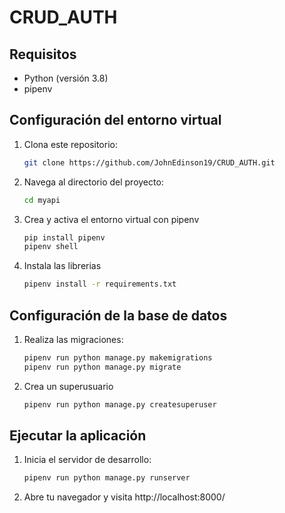 # CRUD_AUTH

## Requisitos

- Python (versión 3.8)
- pipenv

## Configuración del entorno virtual

1. Clona este repositorio:

   ```bash
   git clone https://github.com/JohnEdinson19/CRUD_AUTH.git

2. Navega al directorio del proyecto:
    ```bash
    cd myapi

3. Crea y activa el entorno virtual con pipenv
    ```bash
    pip install pipenv
    pipenv shell
    
3. Instala las librerias
    ```bash
    pipenv install -r requirements.txt

## Configuración de la base de datos
1. Realiza las migraciones:
    ```bash
    pipenv run python manage.py makemigrations
    pipenv run python manage.py migrate

2. Crea un superusuario
    ```bash
    pipenv run python manage.py createsuperuser

## Ejecutar la aplicación
1. Inicia el servidor de desarrollo:
    ```bash
    pipenv run python manage.py runserver
2. Abre tu navegador y visita http://localhost:8000/